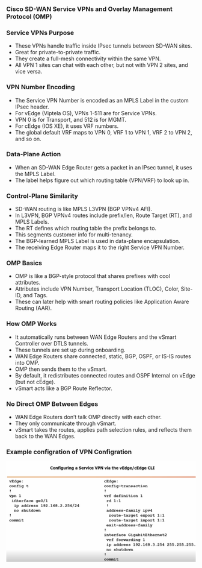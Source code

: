 ### Cisco SD-WAN Service VPNs and Overlay Management Protocol (OMP)

### Service VPNs Purpose
- These VPNs handle traffic inside IPsec tunnels between SD-WAN sites.
- Great for private-to-private traffic.
- They create a full-mesh connectivity within the same VPN.
- All VPN 1 sites can chat with each other, but not with VPN 2 sites, and vice versa.

### VPN Number Encoding
- The Service VPN Number is encoded as an MPLS Label in the custom IPsec header.
- For vEdge (Viptela OS), VPNs 1-511 are for Service VPNs.
- VPN 0 is for Transport, and 512 is for MGMT.
- For cEdge (IOS XE), it uses VRF numbers.
- The global default VRF maps to VPN 0, VRF 1 to VPN 1, VRF 2 to VPN 2, and so on.

### Data-Plane Action
- When an SD-WAN Edge Router gets a packet in an IPsec tunnel, it uses the MPLS Label.
- The label helps figure out which routing table (VPN/VRF) to look up in.

### Control-Plane Similarity
- SD-WAN routing is like MPLS L3VPN (BGP VPNv4 AFI).
- In L3VPN, BGP VPNv4 routes include prefix/len, Route Target (RT), and MPLS Labels.
- The RT defines which routing table the prefix belongs to.
- This segments customer info for multi-tenancy.
- The BGP-learned MPLS Label is used in data-plane encapsulation.
- The receiving Edge Router maps it to the right Service VPN Number.
### OMP Basics
- OMP is like a BGP-style protocol that shares prefixes with cool attributes.
- Attributes include VPN Number, Transport Location (TLOC), Color, Site-ID, and Tags.
- These can later help with smart routing policies like Application Aware Routing (AAR).

### How OMP Works
- It automatically runs between WAN Edge Routers and the vSmart Controller over DTLS tunnels.
- These tunnels are set up during onboarding.
- WAN Edge Routers share connected, static, BGP, OSPF, or IS-IS routes into OMP.
- OMP then sends them to the vSmart.
- By default, it redistributes connected routes and OSPF Internal on vEdge (but not cEdge).
- vSmart acts like a BGP Route Reflector.

### No Direct OMP Between Edges
- WAN Edge Routers don’t talk OMP directly with each other.
- They only communicate through vSmart.
- vSmart takes the routes, applies path selection rules, and reflects them back to the WAN Edges.

### Example configration of VPN Configration

<img src="../images/vpn_configration.png" alt="Example configration of VPN Configration" width="600"/>
